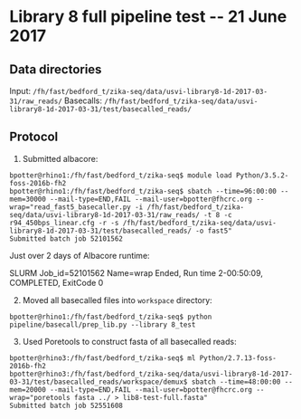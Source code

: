 # Library 8 full pipeline test -- 21 June 2017

## Data directories
Input: `/fh/fast/bedford_t/zika-seq/data/usvi-library8-1d-2017-03-31/raw_reads/`
Basecalls: `/fh/fast/bedford_t/zika-seq/data/usvi-library8-1d-2017-03-31/test/basecalled_reads/`

## Protocol

1. Submitted albacore:

```
bpotter@rhino1:/fh/fast/bedford_t/zika-seq$ module load Python/3.5.2-foss-2016b-fh2
bpotter@rhino1:/fh/fast/bedford_t/zika-seq$ sbatch --time=96:00:00 --mem=30000 --mail-type=END,FAIL --mail-user=bpotter@fhcrc.org --wrap="read_fast5_basecaller.py -i /fh/fast/bedford_t/zika-seq/data/usvi-library8-1d-2017-03-31/raw_reads/ -t 8 -c r94_450bps_linear.cfg -r -s /fh/fast/bedford_t/zika-seq/data/usvi-library8-1d-2017-03-31/test/basecalled_reads/ -o fast5"
Submitted batch job 52101562
```
Just over 2 days of Albacore runtime:

SLURM Job_id=52101562 Name=wrap Ended, Run time 2-00:50:09, COMPLETED, ExitCode 0

2. Moved all basecalled files into `workspace` directory:

```
bpotter@rhino1:/fh/fast/bedford_t/zika-seq$ python pipeline/basecall/prep_lib.py --library 8_test
```
3. Used Poretools to construct fasta of all basecalled reads:

```
bpotter@rhino3:/fh/fast/bedford_t/zika-seq$ ml Python/2.7.13-foss-2016b-fh2
bpotter@rhino3:/fh/fast/bedford_t/zika-seq/data/usvi-library8-1d-2017-03-31/test/basecalled_reads/workspace/demux$ sbatch --time=48:00:00 --mem=20000 --mail-type=END,FAIL --mail-user=bpotter@fhcrc.org --wrap="poretools fasta ../ > lib8-test-full.fasta"
Submitted batch job 52551608
```
